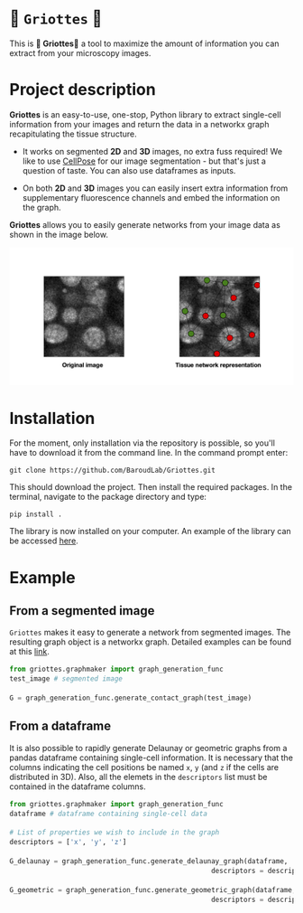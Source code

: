# 🍒  `Griottes` 🍒 

This is **🍒  Griottes🍒** a tool to maximize the amount of information you can extract from your microscopy images.

# Project description

**Griottes** is an easy-to-use, one-stop, Python library to extract single-cell information from your images and return the data in a networkx graph recapitulating the tissue structure.

 - It works on segmented **2D** and **3D** images, no extra fuss required! We like to use [CellPose](https://cellpose.readthedocs.io/en/latest/index.html) for our image segmentation - but that's just a question of taste. You can also use dataframes as inputs.

 - On both **2D** and **3D** images you can easily insert extra information from supplementary fluorescence channels and embed the information on the graph.

**Griottes** allows you to easily generate networks from your image data as shown in the image below.

![](images/griottes_example.png)

# Installation

For the moment, only installation via the repository is possible, so you'll have to download it from the command line. In the command prompt enter:

```
git clone https://github.com/BaroudLab/Griottes.git
```

This should download the project. Then install the required packages. In the terminal, navigate to the package directory and type:

```
pip install .
```

The library is now installed on your computer. An example of the library can be accessed [here](./example_notebooks/).

# Example


## From a segmented image

`Griottes` makes it easy to generate a network from segmented images. The resulting graph object is a networkx graph. Detailed examples can be found at this [link](https://github.com/BaroudLab/Griottes_paper).

```python
from griottes.graphmaker import graph_generation_func
test_image # segmented image

G = graph_generation_func.generate_contact_graph(test_image)
```

## From a dataframe

It is also possible to rapidly generate Delaunay or geometric graphs from a pandas dataframe containing single-cell information. It is necessary that the columns indicating the cell positions be named `x`, `y` (and `z` if the cells are distributed in 3D). Also, all the elemets in the `descriptors` list must be contained in the dataframe columns.

```python
from griottes.graphmaker import graph_generation_func
dataframe # dataframe containing single-cell data

# List of properties we wish to include in the graph
descriptors = ['x', 'y', 'z']

G_delaunay = graph_generation_func.generate_delaunay_graph(dataframe, 
                                                  descriptors = descriptors)

G_geometric = graph_generation_func.generate_geometric_graph(dataframe, 
                                                  descriptors = descriptors)
```
